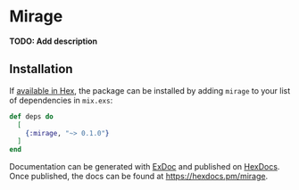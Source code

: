 # Mirage

**TODO: Add description**

## Installation

If [available in Hex](https://hex.pm/docs/publish), the package can be installed
by adding `mirage` to your list of dependencies in `mix.exs`:

```elixir
def deps do
  [
    {:mirage, "~> 0.1.0"}
  ]
end
```

Documentation can be generated with [ExDoc](https://github.com/elixir-lang/ex_doc)
and published on [HexDocs](https://hexdocs.pm). Once published, the docs can
be found at <https://hexdocs.pm/mirage>.

